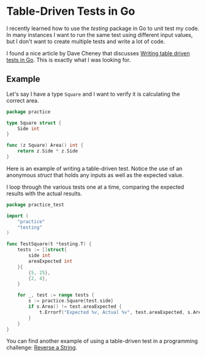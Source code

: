 # Table-Driven Tests in Go

I recently learned how to use the *testing* package in Go to unit test my code. In many instances I want to run the same test using different input values, but I don't want to create multiple tests and write a lot of code.

I found a nice article by Dave Cheney that discusses [Writing table driven tests in Go](https://dave.cheney.net/2013/06/09/writing-table-driven-tests-in-go). This is exactly what I was looking for.

## Example

Let's say I have a type `Square` and I want to verify it is calculating the correct area.

```go
package practice

type Square struct {
	Side int
}

func (z Square) Area() int {
	return z.Side * z.Side
}
```

Here is an example of writing a table-driven test. Notice the use of an anonymous *struct* that holds any inputs as well as the expected value.

I loop through the various tests one at a time, comparing the expected results with the actual results.

```go
package practice_test

import (
	"practice"
	"testing"
)

func TestSquare(t *testing.T) {
	tests := []struct{
		side int
		areaExpected int
	}{
		{5, 25},
		{2, 4},
	}

	for _, test := range tests {
		s := practice.Square{test.side}
		if s.Area() != test.areaExpected {
			t.Errorf("Expected %v, Actual %v", test.areaExpected, s.Area())
		}
	}
}
```

You can find another example of using a table-driven test in a programming challenge: [Reverse a String](../practice/firecodeio/reverse-a-string.go).